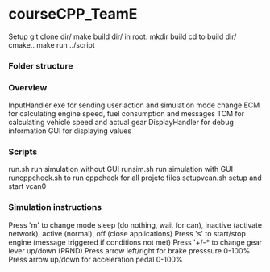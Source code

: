 <h1>courseCPP_TeamE</h1>


Setup
git clone dir/
make build dir/ in root. mkdir build
cd to build dir/
cmake..
make
run ../script

<h3>Folder structure</h3>  


<h3>Overview</h3>  
InputHandler exe for sending user action and simulation mode change  
ECM for calculating engine speed, fuel consumption and messages  
TCM for calculating vehicle speed and actual gear  
DisplayHandler for debug information  
GUI for displaying values  

<h3>Scripts</h3>  
run.sh run simulation without GUI  
runsim.sh run simulation with GUI  
runcppcheck.sh to run cppcheck for all projetc files  
setupvcan.sh setup and start vcan0  

<h3>Simulation instructions</h3>  
Press 'm' to change mode sleep (do nothing, wait for can), inactive (activate network), active (normal), off (close applications)  
Press 's' to start/stop engine (message triggered if conditions not met)  
Press '+/-* to change gear lever up/down (PRND)  
Press arrow left/right for brake presssure 0-100%   
Press arrow up/down for acceleration pedal 0-100%  
